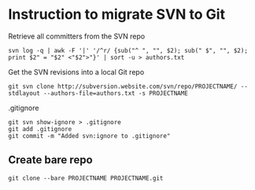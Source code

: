 # Instruction to migrate SVN to Git
Retrieve all committers from the SVN repo
```
svn log -q | awk -F '|' '/^r/ {sub("^ ", "", $2); sub(" $", "", $2); print $2" = "$2" <"$2">"}' | sort -u > authors.txt
```

Get the SVN revisions into a local Git repo
```
git svn clone http://subversion.website.com/svn/repo/PROJECTNAME/ --stdlayout --authors-file=authors.txt -s PROJECTNAME
```

.gitignore
```
git svn show-ignore > .gitignore
git add .gitignore
git commit -m "Added svn:ignore to .gitignore"
```

## Create bare repo
```
git clone --bare PROJECTNAME PROJECTNAME.git
```

